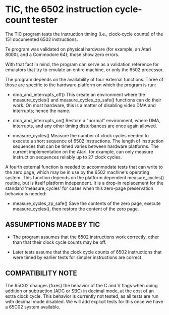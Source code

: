 TIC, the 6502 instruction cycle-count tester
============================================

The TIC program tests the instruction timing (i.e., clock-cycle counts) of
the 151 documented 6502 instructions.

Te program was validated on physical hardware (for example, an Atari 800XL and a
Commodore 64); those show zero errors.

With that fact in mind, the program can serve as a validation reference for emulators
that try to emulate an entire machine, or only the 6502 processor.

The program depends on the availability of four external functions. Three of those
are specific to the hardware platform on which the program is run:

* dma_and_interrupts_off()   This create an environment where the measure_cycles()
                             and measure_cycles_zp_safe() functions can do their work.
                             On most hardware, this is a matter of disabling video DMA
                             and interrupts; hence the name.

* dma_and_interrupts_on()    Restore a "normal" environment, where DMA, interrupts, and
                             any other timing disturbances are once again allowed.

* measure_cycles()           Measure the number of clock cycles needed to execute a short
                             sequence of 6502 instructions.
                               The length of instruction sequences that can be timed varies
                             between hardware platforms. The current implementation on the
                             Atari, for example, can only measure instruction sequences
                             reliably up to 27 clock cycles.

A fourth external function is needed to accommodate tests that can write to the zero page,
which may be in use by the 6502 machine's operating system. This function depends on the
platform dependent measure_cycles() routine, but is itself platform independent. It is a
drop-in replacement for the standard 'measure_cycles' for cases when this zero-page
preservation behavior is needed:

* measure_cycles_zp_safe()   Save the contents of the zero page, execute measure_cycles(),
                             then restore the content of the zero page.

ASSUMPTIONS MADE BY TIC
-----------------------

* The program assumes that the 6502 instructions work correctly, other than that their clock
  cycle counts may be off.

* Later tests assume that the clock cycle counts of 6502 instructions that were timed by
  earlier tests for simpler instructions are correct.

COMPATIBILITY NOTE
------------------

The 65C02 changes (fixes) the behavior of the C and V flags when doing addition or subtraction
(ADC or SBC) in decimal mode, at the cost of an extra clock cycle. This behavior is currently
not tested, as all tests are run with decimal mode disabled. We will add explicit tests
for this once we have a 65C02 system available.

